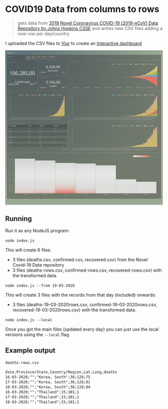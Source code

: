 # COVID19 Data from columns to rows

> gets data from [2019 Novel Coronavirus COVID-19 (2019-nCoV) Data Repository by Johns Hopkins CSSE](https://github.com/CSSEGISandData/COVID-19) and writes new CSV files adding a new row per day/country


I uploaded the CSV files to [Viur](https://www.viurdata.com) to create an [Interactive dashboard](https://covid.viurdata.com/#/public/0dd16158-451d-4dbe-8d8e-51e2544489e7?Country=Portugal&Country=Spain&Country=France&Country=Belgium&Country=Netherlands&Country=Germany&Country=Italy)

![Dashboard](https://github.com/dcustodio/dlac-covid-columns-to-rows/blob/master/dashboard-20-03-2020.png?raw=true)

## Running

Run it as any NodeJS program:

`node index.js`

This will create 6 files: 
 - 3 files (deaths.csv, confirmed.csv, recovered.csv) from the Novel Covid-19 Data repository
 - 3 files (deaths-rows.csv, confirmed-rows.csv, recovered-rows.csv) with the transformed data. 

`node index.js --from 19-03-2020`

This will create 3 files with the records from that day (included) onwards: 
 - 3 files (deaths-19-03-2020rows.csv, confirmed-19-03-2020rows.csv, recovered-19-03-2020rows.csv) with the transformed data. 

`node index.js --local`

Once you got the main files (updated every day) you can just use the local versions using the `--local` flag.

## Example output

`deaths-rows.csv`
```
date,Province/State,Country/Region,Lat,Long,deaths
16-03-2020;"";"Korea, South";36;128;75
17-03-2020;"";"Korea, South";36;128;81
18-03-2020;"";"Korea, South";36;128;84
16-03-2020;"";"Thailand";15;101;1
17-03-2020;"";"Thailand";15;101;1
18-03-2020;"";"Thailand";15;101;1
```

